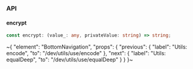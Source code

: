 

### API

#### encrypt

```ts
const encrypt: (value_: any, privateValue: string) => string;
```


~{
  "element": "BottomNavigation",
  "props": {
    "previous": {
      "label": "Utils: encode",
      "to": "/dev/utils/use/encode"
    },
    "next": {
      "label": "Utils: equalDeep",
      "to": "/dev/utils/use/equalDeep"
    }
  }
}~